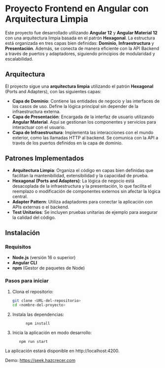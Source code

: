 # Proyecto Frontend en Angular con Arquitectura Limpia

Este proyecto fue desarrollado utilizando **Angular 12** y **Angular Material 12** con una arquitectura limpia basada en el patrón **Hexagonal**. La estructura está organizada en tres capas bien definidas: **Dominio**, **Infraestructura** y **Presentación**. Además, se conecta de manera eficiente con la API Backend a través de puertos y adaptadores, siguiendo principios de modularidad y escalabilidad.

## Arquitectura

El proyecto sigue una **arquitectura limpia** utilizando el patrón **Hexagonal** (Ports and Adapters), con las siguientes capas:

- **Capa de Dominio**: Contiene las entidades de negocio y las interfaces de los casos de uso. Define la lógica principal sin depender de la infraestructura externa.
- **Capa de Presentación**: Encargada de la interfaz de usuario utilizando **Angular Material**. Aquí se gestionan los componentes y servicios para interactuar con el usuario.
- **Capa de Infraestructura**: Implementa las interacciones con el mundo exterior, como las llamadas HTTP al backend. Se comunica con la API a través de los puertos definidos en la capa de dominio.

## Patrones Implementados

- **Arquitectura Limpia**: Organiza el código en capas bien definidas que facilitan la mantenibilidad, extensibilidad y la capacidad de prueba.
- **Hexagonal (Ports and Adapters)**: La lógica de negocio está desacoplada de la infraestructura y la presentación, lo que facilita el reemplazo o modificación de componentes externos sin afectar la lógica central.
- **Adapter Pattern**: Utiliza adaptadores para conectar la aplicación con APIs externas o el backend.
- **Test Unitarios**: Se incluyen pruebas unitarias de ejemplo para asegurar la calidad del código.

## Instalación

### Requisitos

- **Node.js** (versión 16 o superior)
- **Angular CLI**
- **npm** (Gestor de paquetes de Node)

### Pasos para iniciar

1. Clona el repositorio:

   ```bash
   git clone <URL-del-repositorio>
   cd <nombre-del-proyecto>
   ```

2. Instala las dependencias:

   ```
         npm install
      ```
   
3. Inicia la aplicación en modo desarrollo:

   ```
      npm run start
   ```
   
La aplicación estará disponible en http://localhost:4200.

Demo: https://seek.hazcrecer.com
